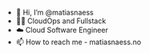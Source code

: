 - 👋 Hi, I’m @matiasnaess
- 👨‍💻 CloudOps and Fullstack  
- ☁️ Cloud Software Engineer
- 📫 How to reach me - matiasnaess.no

<!---
matiasnaess/matiasnaess is a ✨ special ✨ repository because its `README.md` (this file) appears on your GitHub profile.
You can click the Preview link to take a look at your changes.
--->

